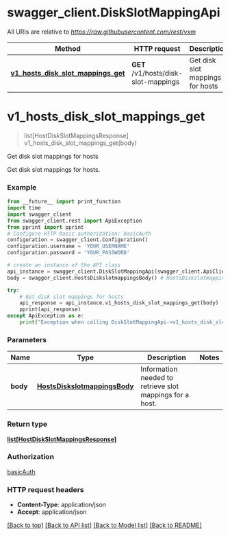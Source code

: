 # swagger_client.DiskSlotMappingApi

All URIs are relative to *https://raw.githubusercontent.com/rest/vxm*

Method | HTTP request | Description
------------- | ------------- | -------------
[**v1_hosts_disk_slot_mappings_get**](DiskSlotMappingApi.md#v1_hosts_disk_slot_mappings_get) | **GET** /v1/hosts/disk-slot-mappings | Get disk slot mappings for hosts

# **v1_hosts_disk_slot_mappings_get**
> list[HostDiskSlotMappingsResponse] v1_hosts_disk_slot_mappings_get(body)

Get disk slot mappings for hosts

Get disk slot mappings for hosts.

### Example
```python
from __future__ import print_function
import time
import swagger_client
from swagger_client.rest import ApiException
from pprint import pprint
# Configure HTTP basic authorization: basicAuth
configuration = swagger_client.Configuration()
configuration.username = 'YOUR_USERNAME'
configuration.password = 'YOUR_PASSWORD'

# create an instance of the API class
api_instance = swagger_client.DiskSlotMappingApi(swagger_client.ApiClient(configuration))
body = swagger_client.HostsDiskslotmappingsBody() # HostsDiskslotmappingsBody | Information needed to retrieve slot mappings for a host.

try:
    # Get disk slot mappings for hosts
    api_response = api_instance.v1_hosts_disk_slot_mappings_get(body)
    pprint(api_response)
except ApiException as e:
    print("Exception when calling DiskSlotMappingApi->v1_hosts_disk_slot_mappings_get: %s\n" % e)
```

### Parameters

Name | Type | Description  | Notes
------------- | ------------- | ------------- | -------------
 **body** | [**HostsDiskslotmappingsBody**](HostsDiskslotmappingsBody.md)| Information needed to retrieve slot mappings for a host. | 

### Return type

[**list[HostDiskSlotMappingsResponse]**](HostDiskSlotMappingsResponse.md)

### Authorization

[basicAuth](../README.md#basicAuth)

### HTTP request headers

 - **Content-Type**: application/json
 - **Accept**: application/json

[[Back to top]](#) [[Back to API list]](../README.md#documentation-for-api-endpoints) [[Back to Model list]](../README.md#documentation-for-models) [[Back to README]](../README.md)

